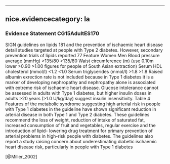 
---
nice.evidencecategory: Ia
---

### Evidence Statement CG15AdultES170
SIGN guidelines on lipids 181 and the prevention of ischaemic heart disease detail studies targeted at people with Type 2 diabetes. However, secondary prevention trials of lipids reported 77 Feature Women Men Blood pressure average (mmHg) >135/80 >135/80 Waist circumference (m) (use 0.10m lower >0.90 >1.00 figures for people of South Asian extraction) Serum HDL cholesterol (mmol/l) <1.2 <1.0 Serum triglycerides (mmol/l) >1.8 >1.8 Raised albumin exrection rate is not included because in Type 1 diabetes it is a marker of developing nephropathy and nephropathy alone is associated with extreme risk of ischaemic heart disease. Glucose intolerance cannot be assessed in adults with Type 1 diabetes, but higher insulin doses in adults >20 years (>1.0 U/kg/day) suggest insulin insensitivity. Table 4 Features of the metabolic syndrome suggesting high arterial risk in people with Type 1 diabetes in the guideline have shown significant reduction in arterial disease in both Type 1 and Type 2 diabetes. These guidelines recommend the loss of weight, reduction of intake of saturated fat, increased consumption of fruit and vegetables, regular exercise and the introduction of lipid- lowering drug treatment for primary prevention of arterial problems in high-risk people with diabetes. The guidelines also report a study raising concern about underestimating diabetic ischaemic heart disease risk, particularly in people with Type 1 diabetes 

[@Miller_2002]

